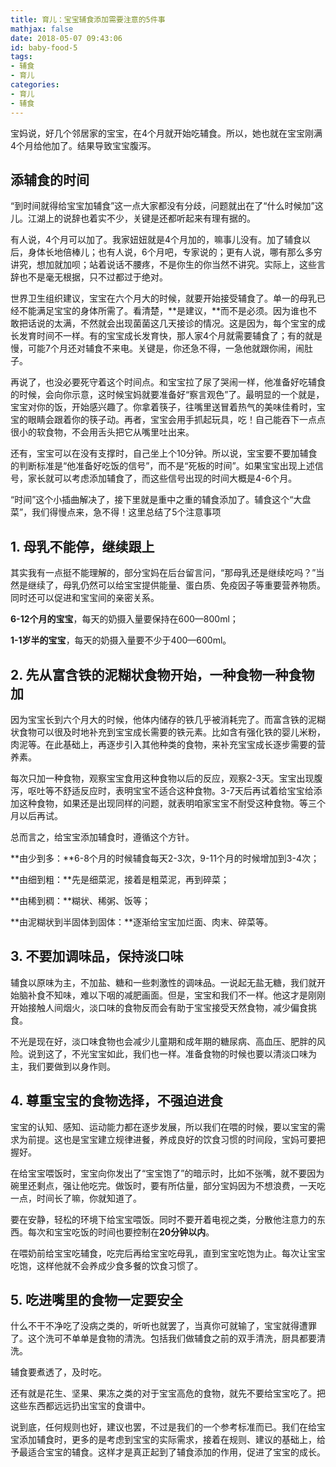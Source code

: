 ```yaml
---
title: 育儿：宝宝辅食添加需要注意的5件事
mathjax: false
date: 2018-05-07 09:43:06
id: baby-food-5
tags:
- 辅食
- 育儿
categories:
- 育儿
- 辅食
---
```


宝妈说，好几个邻居家的宝宝，在4个月就开始吃辅食。所以，她也就在宝宝刚满4个月给他加了。结果导致宝宝腹泻。

<!---more--->

## 添辅食的时间

“到时间就得给宝宝加辅食”这一点大家都没有分歧，问题就出在了“什么时候加”这儿。江湖上的说辞也着实不少，关键是还都听起来有理有据的。

有人说，4个月可以加了。我家妞妞就是4个月加的，嘛事儿没有。加了辅食以后，身体长地倍棒儿；也有人说，6个月吧，专家说的；更有人说，哪有那么多穷讲究，想加就加呗；站着说话不腰疼，不是你生的你当然不讲究。实际上，这些言辞也不是毫无根据，只不过都过于绝对。

世界卫生组织建议，宝宝在六个月大的时候，就要开始接受辅食了。单一的母乳已经不能满足宝宝的身体所需了。看清楚，**是建议，**而不是必须。因为谁也不敢把话说的太满，不然就会出现菌菌这几天接诊的情况。这是因为，每个宝宝的成长发育时间不一样。有的宝宝成长发育快，那人家4个月就需要辅食了；有的就是慢，可能7个月还对辅食不来电。关键是，你还急不得，一急他就跟你闹，闹肚子。

再说了，也没必要死守着这个时间点。和宝宝拉了尿了哭闹一样，他准备好吃辅食的时候，会向你示意，这时候宝妈就要准备好“察言观色”了。最明显的一个就是，宝宝对你的饭，开始感兴趣了。你拿着筷子，往嘴里送冒着热气的美味佳肴时，宝宝的眼睛会跟着你的筷子动。再者，宝宝会用手抓起玩具，吃！自己能吞下一点点很小的软食物，不会用舌头把它从嘴里吐出来。

还有，宝宝可以在没有支撑时，自己坐上个10分钟。所以说，宝宝要不要加辅食的判断标准是“他准备好吃饭的信号”，而不是“死板的时间”。如果宝宝出现上述信号，家长就可以考虑添加辅食了，而这些信号出现的时间大概是4-6个月。

“时间”这个小插曲解决了，接下里就是重中之重的辅食添加了。辅食这个“大盘菜”，我们得慢点来，急不得！这里总结了5个注意事项

## 1. 母乳不能停，继续跟上

其实我有一点挺不能理解的，部分宝妈在后台留言问，“那母乳还是继续吃吗？”当然是继续了，母乳仍然可以给宝宝提供能量、蛋白质、免疫因子等重要营养物质。同时还可以促进和宝宝间的亲密关系。

**6-12个月的宝宝**，每天的奶摄入量要保持在600—800ml；

**1-1岁半的宝宝**，每天的奶摄入量要不少于400—600ml。

## 2. 先从富含铁的泥糊状食物开始，一种食物一种食物加

因为宝宝长到六个月大的时候，他体内储存的铁几乎被消耗完了。而富含铁的泥糊状食物可以很及时地补充到宝宝成长需要的铁元素。比如含有强化铁的婴儿米粉，肉泥等。在此基础上，再逐步引入其他种类的食物，来补充宝宝成长逐步需要的营养素。

每次只加一种食物，观察宝宝食用这种食物以后的反应，观察2-3天。宝宝出现腹泻，呕吐等不舒适反应时，表明宝宝不适合这种食物。3-7天后再试着给宝宝给添加这种食物，如果还是出现同样的问题，就表明咱家宝宝不耐受这种食物。等三个月以后再试。

总而言之，给宝宝添加辅食时，遵循这个方针。

**由少到多：**6-8个月的时候辅食每天2-3次，9-11个月的时候增加到3-4次；

**由细到粗：**先是细菜泥，接着是粗菜泥，再到碎菜；

**由稀到稠：**糊状、稀粥、饭等；

**由泥糊状到半固体到固体：**逐渐给宝宝加烂面、肉末、碎菜等。

## 3. 不要加调味品，保持淡口味

辅食以原味为主，不加盐、糖和一些刺激性的调味品。一说起无盐无糖，我们就开始脑补食不知味，难以下咽的减肥画面。但是，宝宝和我们不一样。他这才是刚刚开始接触人间烟火，淡口味的食物反而会有助于宝宝接受天然食物，减少偏食挑食。

不光是现在好，淡口味食物也会减少儿童期和成年期的糖尿病、高血压、肥胖的风险。说到这了，不光宝宝如此，我们也一样。准备食物的时候也要以清淡口味为主，我们要做到以身作则。

## 4. 尊重宝宝的食物选择，不强迫进食

宝宝的认知、感知、运动能力都在逐步发展，所以我们在喂的时候，要以宝宝的需求为前提。这也是宝宝建立规律进餐，养成良好的饮食习惯的时间段，宝妈可要把握好。

在给宝宝喂饭时，宝宝向你发出了“宝宝饱了”的暗示时，比如不张嘴，就不要因为碗里还剩点，强让他吃完。做饭时，要有所估量，部分宝妈因为不想浪费，一天吃一点，时间长了嘛，你就知道了。

要在安静，轻松的环境下给宝宝喂饭。同时不要开着电视之类，分散他注意力的东西。每次和宝宝吃饭的时间也要控制在**20分钟以内**。

在喂奶前给宝宝吃辅食，吃完后再给宝宝吃母乳，直到宝宝吃饱为止。每次让宝宝吃饱，这样他就不会养成少食多餐的饮食习惯了。

## 5. 吃进嘴里的食物一定要安全

什么不干不净吃了没病之类的，听听也就罢了，当真你可就输了，宝宝就得遭罪了。这个洗可不单单是食物的清洗。包括我们做辅食之前的双手清洗，厨具都要清洗。

辅食要煮透了，及时吃。

还有就是花生、坚果、果冻之类的对于宝宝高危的食物，就先不要给宝宝吃了。把这些东西都远远扔出宝宝的食谱中。

说到底，任何规则也好，建议也罢，不过是我们的一个参考标准而已。我们在给宝宝添加辅食时，更多的是考虑到宝宝的实际需求，接着在规则、建议的基础上，给予最适合宝宝的辅食。这样才是真正起到了辅食添加的作用，促进了宝宝的成长。